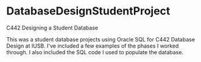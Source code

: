 # DatabaseDesignStudentProject
C442 Designing a Student Database 

This was a student database projects using Oracle SQL for C442 Database Design at IUSB.  I've included a few examples of the phases I worked through.  I also included the SQL code I used to populate the database.
